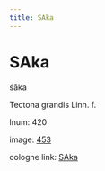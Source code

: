```yaml
---
title: SAka
---
```


# SAka

śāka  <div n="P" />Tectona grandis Linn. f.

lnum: 420

image: [453](https://www.sanskrit-lexicon.uni-koeln.de/scans/csl-apidev/servepdf.php?dict=snp&page=453)

cologne link: [SAka](https://sanskrit-lexicon.uni-koeln.de/scans/csl-apidev/getword.php?dict=snp&key=SAka)

